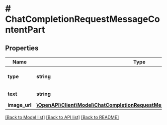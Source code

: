 # # ChatCompletionRequestMessageContentPart

## Properties

Name | Type | Description | Notes
------------ | ------------- | ------------- | -------------
**type** | **string** | The type of the content part. |
**text** | **string** | The text content. |
**image_url** | [**\OpenAPI\Client\Model\ChatCompletionRequestMessageContentPartImageImageUrl**](ChatCompletionRequestMessageContentPartImageImageUrl.md) |  |

[[Back to Model list]](../../README.md#models) [[Back to API list]](../../README.md#endpoints) [[Back to README]](../../README.md)
